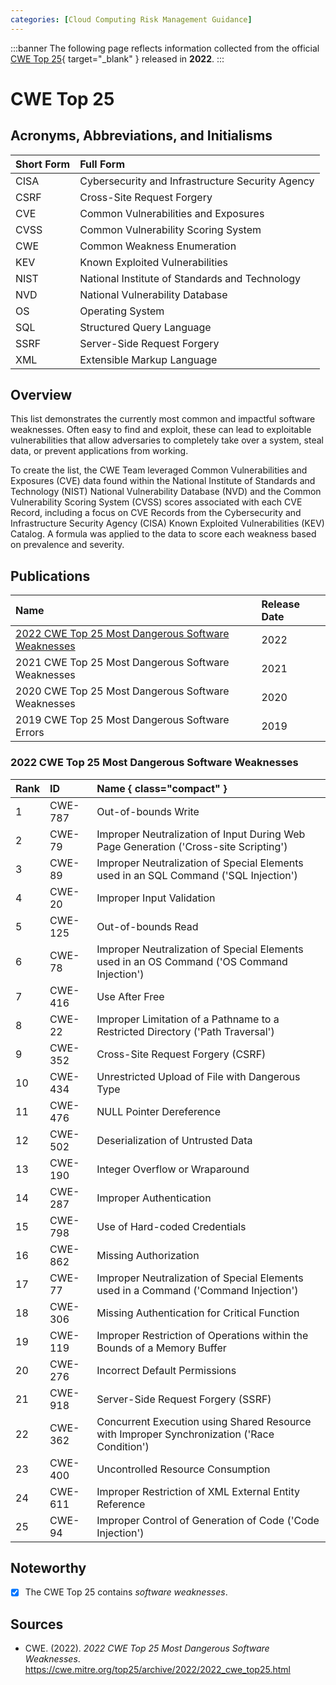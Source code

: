 ```yaml
---
categories: [Cloud Computing Risk Management Guidance]
---
```


:::banner
The following page reflects information collected from the official [CWE Top 25](https://cwe.mitre.org/top25/archive/2022/2022_cwe_top25.html){ target="_blank" } released in **2022**.
:::

# CWE Top 25

## Acronyms, Abbreviations, and Initialisms

Short Form | Full Form
:--- | :---
CISA | Cybersecurity and Infrastructure Security Agency
CSRF | Cross-Site Request Forgery
CVE | Common Vulnerabilities and Exposures
CVSS | Common Vulnerability Scoring System
CWE | Common Weakness Enumeration
KEV | Known Exploited Vulnerabilities
NIST | National Institute of Standards and Technology
NVD | National Vulnerability Database
OS | Operating System
SQL | Structured Query Language
SSRF | Server-Side Request Forgery
XML | Extensible Markup Language

## Overview

This list demonstrates the currently most common and impactful software weaknesses. Often easy to find and exploit, these can lead to exploitable vulnerabilities that allow adversaries to completely take over a system, steal data, or prevent applications from working.

To create the list, the CWE Team leveraged Common Vulnerabilities and Exposures (CVE) data found within the National Institute of Standards and Technology (NIST) National Vulnerability Database (NVD) and the Common Vulnerability Scoring System (CVSS) scores associated with each CVE Record, including a focus on CVE Records from the Cybersecurity and Infrastructure Security Agency (CISA) Known Exploited Vulnerabilities (KEV) Catalog. A formula was applied to the data to score each weakness based on prevalence and severity.

## Publications

Name | Release Date
:--- | :---
[2022 CWE Top 25 Most Dangerous Software Weaknesses](#2022-cwe-top-25-most-dangerous-software-weaknesses) | 2022
2021 CWE Top 25 Most Dangerous Software Weaknesses | 2021
2020 CWE Top 25 Most Dangerous Software Weaknesses | 2020
2019 CWE Top 25 Most Dangerous Software Errors | 2019

### 2022 CWE Top 25 Most Dangerous Software Weaknesses

Rank | ID | Name { class="compact" }
:--- | :--- | :---
1 | CWE-787 | Out-of-bounds Write
2 | CWE-79 | 	Improper Neutralization of Input During Web Page Generation ('Cross-site Scripting')
3 | CWE-89 | Improper Neutralization of Special Elements used in an SQL Command ('SQL Injection')
4 | CWE-20 | Improper Input Validation
5 | CWE-125 | Out-of-bounds Read
6 | CWE-78 | Improper Neutralization of Special Elements used in an OS Command ('OS Command Injection')
7 | CWE-416 | Use After Free
8 | CWE-22 | Improper Limitation of a Pathname to a Restricted Directory ('Path Traversal')
9 | CWE-352 | Cross-Site Request Forgery (CSRF)
10 | CWE-434 | Unrestricted Upload of File with Dangerous Type
11 | CWE-476 | NULL Pointer Dereference
12 | CWE-502 | Deserialization of Untrusted Data
13 | CWE-190 | Integer Overflow or Wraparound
14 | CWE-287 | Improper Authentication
15 | CWE-798 | Use of Hard-coded Credentials
16 | CWE-862 | Missing Authorization
17 | CWE-77 | Improper Neutralization of Special Elements used in a Command ('Command Injection')
18 | CWE-306 | Missing Authentication for Critical Function
19 | CWE-119 | Improper Restriction of Operations within the Bounds of a Memory Buffer
20 | CWE-276 | Incorrect Default Permissions
21 | CWE-918 | Server-Side Request Forgery (SSRF)
22 | CWE-362 | Concurrent Execution using Shared Resource with Improper Synchronization ('Race Condition')
23 | CWE-400 | Uncontrolled Resource Consumption
24 | CWE-611 | Improper Restriction of XML External Entity Reference
25 | CWE-94 | Improper Control of Generation of Code ('Code Injection')

## Noteworthy

- [x] The CWE Top 25 contains *software weaknesses*.

## Sources

- CWE. (2022). *2022 CWE Top 25 Most Dangerous Software Weaknesses*. https://cwe.mitre.org/top25/archive/2022/2022_cwe_top25.html
